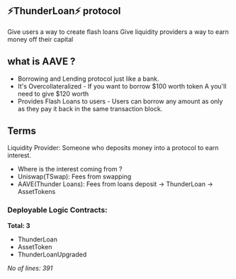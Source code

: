 
## ⚡️ThunderLoan⚡️ protocol
Give users a way to create flash loans
Give liquidity providers a way to earn money off their capital

## what is AAVE ?
- Borrowing and Lending protocol just like a bank.
- It's Overcollateralized - If you want to borrow $100 worth token A you'll need to give $120 worth
- Provides Flash Loans to users - Users can borrow any amount as only as they pay it back in the same transaction block.

## Terms
Liquidity Provider: Someone who deposits money into a protocol to earn interest.
- Where is the interest coming from ?
 - Uniswap(TSwap): Fees from swapping
 - AAVE(Thunder Loans): Fees from loans
    deposit -> ThunderLoan -> AssetTokens



### Deployable Logic Contracts:
**Total: 3**
- ThunderLoan
- AssetToken
- ThunderLoanUpgraded

*No of lines: 391*
